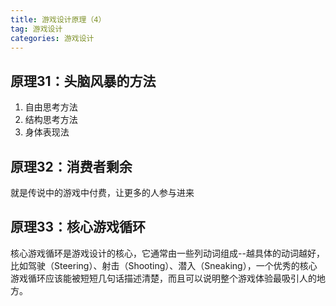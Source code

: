 ```yaml
---
title: 游戏设计原理（4）
tag: 游戏设计
categories: 游戏设计
---
```

## 原理31：头脑风暴的方法
1. 自由思考方法   
2. 结构思考方法  
3. 身体表现法

## 原理32：消费者剩余
就是传说中的游戏中付费，让更多的人参与进来

## 原理33：核心游戏循环
核心游戏循环是游戏设计的核心，它通常由一些列动词组成--越具体的动词越好，比如驾驶（Steering）、射击（Shooting）、潜入（Sneaking），一个优秀的核心游戏循环应该能被短短几句话描述清楚，而且可以说明整个游戏体验最吸引人的地方。
